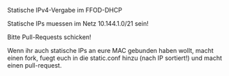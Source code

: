 Statische IPv4-Vergabe im FFOD-DHCP


Statische IPs muessen im Netz 10.144.1.0/21 sein!

Bitte Pull-Requests schicken!

Wenn ihr auch statische IPs an eure MAC gebunden haben wollt, macht einen fork, fuegt euch in die static.conf hinzu (nach IP sortiert!) und macht einen pull-request.

